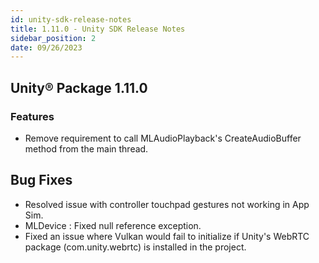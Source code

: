 ```yaml
---
id: unity-sdk-release-notes
title: 1.11.0 - Unity SDK Release Notes
sidebar_position: 2
date: 09/26/2023
---
```


## Unity® Package 1.11.0

### Features

- Remove requirement to call MLAudioPlayback's CreateAudioBuffer method from the main thread.

## Bug Fixes

- Resolved issue with controller touchpad gestures not working in App Sim.
- MLDevice : Fixed null reference exception.
- Fixed an issue where Vulkan would fail to initialize if Unity's WebRTC package (com.unity.webrtc) is installed in the project.
